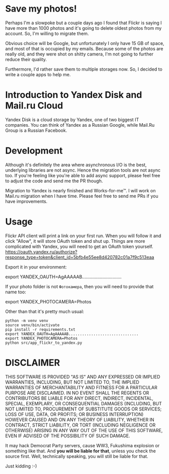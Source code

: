 # Save my photos!
  
Perhaps I'm a slowpoke but a couple days ago I found that Flickr is saying I have more than 1000 photos and it's going
to delete oldest photos from my account. So, I'm willing to migrate them.

Obvious choice will be Google, but unfortunately I only have 15 GB of space, and most of that is occupied by my emails.
Because some of the photos are really old, and they were shot on shitty camera, I'm not going to further reduce their
quality.

Furthermore, I'd rather save them to multiple storages now. So, I decided to write a couple apps to help me.

# Introduction to Yandex Disk and Mail.ru Cloud

Yandex Disk is a cloud storage by Yandex, one of two biggest IT companies. You can think of Yandex as a Russian Google,
while Mail.Ru Group is a Russian Facebook. 

# Development

Although it's definitely the area where asynchronous I/O is the best, underlying libraries are not async. Hence the
migration tools are not async too. If you're feeling like you're able to add async support, please feel free to adjust
the code and send me the PR though.

Migration to Yandex is nearly finished and Works-for-me™. I will work on Mail.ru migration when I have time. Please feel
free to send me PRs if you have improvements.

# Usage

Flickr API client will print a link on your first run. When you will follow it and click "Allow", it will store OAuth
token and shut up. Things are more complicated with Yandex, you will need to get an OAuth token yourself.
https://oauth.yandex.ru/authorize?response_type=token&client_id=5bfb4e55ee8d420782c01a7f9c513eaa

Export it in your environment:

export YANDEX_OAUTH=AgAAAAAB...............................

If your photo folder is not `Фотокамера`, then you will need to provide that name too:

export YANDEX_PHOTOCAMERA=Photos

Other than that it's pretty much usual:

    python -m venv venv
    source venv/bin/activate
    pip install -r requirements.txt
    export YANDEX_OAUTH=AgAAAAAB...............................
    export YANDEX_PHOTOCAMERA=Photos
    python src/app_flickr_to_yandex.py

# DISCLAIMER

THIS SOFTWARE IS PROVIDED "AS IS" AND ANY EXPRESSED OR IMPLIED WARRANTIES, INCLUDING, BUT NOT LIMITED TO, THE IMPLIED
WARRANTIES OF MERCHANTABILITY AND FITNESS FOR A PARTICULAR PURPOSE ARE DISCLAIMED. IN NO EVENT SHALL THE REGENTS OR
CONTRIBUTORS BE LIABLE FOR ANY DIRECT, INDIRECT, INCIDENTAL, SPECIAL, EXEMPLARY, OR CONSEQUENTIAL DAMAGES (INCLUDING,
BUT NOT LIMITED TO, PROCUREMENT OF SUBSTITUTE GOODS OR SERVICES; LOSS OF USE, DATA, OR PROFITS; OR BUSINESS
INTERRUPTION) HOWEVER CAUSED AND ON ANY THEORY OF LIABILITY, WHETHER IN CONTRACT, STRICT LIABILITY, OR TORT (INCLUDING
NEGLIGENCE OR OTHERWISE) ARISING IN ANY WAY OUT OF THE USE OF THIS SOFTWARE, EVEN IF ADVISED OF THE POSSIBILITY OF SUCH
DAMAGE.

It may hack Democrat Party servers, cause WW3, Fukushima explosion or something like that. And **you will be liable for
that**, unless you check the source first. Well, technically speaking, you will still be liable for that.

Just kidding :-)
